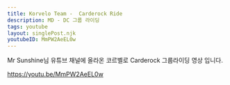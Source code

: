 ```yaml
---
title: Korvelo Team -  Carderock Ride
description: MD - DC 그룹 라이딩
tags: youtube
layout: singlePost.njk
youtubeID: MmPW2AeEL0w
---
```


Mr Sunshine님 유튜브 채널에 올라온 코르벨로 Carderock 그룹라이딩 영상 입니다.

https://youtu.be/MmPW2AeEL0w

